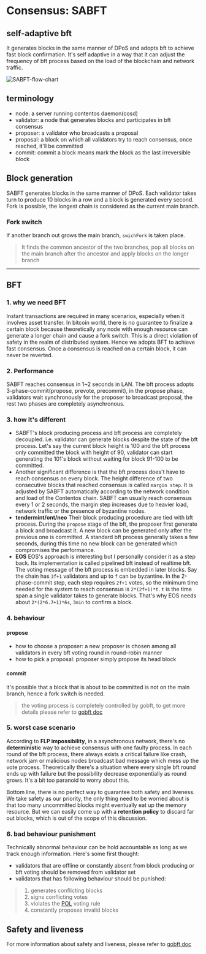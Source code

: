 # Consensus: SABFT
self-adaptive bft
------
It generates blocks in the same manner of DPoS and adopts bft to achieve fast block confirmation. It's self adaptive in a way that it can adjust the frequency of bft process based on the load of the blockchain and network traffic.

![SABFT-flow-chart](https://github.com/coschain/contentos-go/blob/master/consensus/SABFT.jpg)
## terminology
* node: a server running contentos daemon(cosd)
* validator: a node that generates blocks and participates in bft consensus
* proposer: a validator who broadcasts a proposal
* proposal: a block on which all validators try to reach consensus, once reached, it'll be committed
* commit: commit a block means mark the block as the last irreversible block

## Block generation
SABFT generates blocks in the same manner of DPoS. Each validator takes turn to produce 10 blocks in a row and a block is generated every second. Fork is possible, the longest chain is considered as the current main branch.
### Fork switch
If another branch out grows the main branch, `swichFork` is taken place.
> It finds the common ancestor of the two branches, pop all blocks on the main branch after the ancestor and apply blocks on the longer branch

------

## BFT
### 1. why we need BFT
Instant transactions are required in many scenarios, especially when it involves asset transfer.
In bitcoin world, there is no guarantee to finalize a certain block because theoretically any node with enough resource can generate a longer chain and cause a fork switch. This is a direct violation of safety in the realm of distributed system.
Hence we adopts BFT to achieve fast consensus. Once a consensus is reached on a certain block, it can never be reverted.

### 2. Performance
SABFT reaches consensus in 1~2 seconds in LAN. The bft process adopts 3-phase-commit(propose, prevote, precommit), in the propose phase, validators wait synchronously for the proposer to broadcast proposal, the rest two phases are completely asynchronous.


### 3. how it's different
* SABFT's block producing process and bft process are completely decoupled. i.e. validator can generate blocks despite the state of the bft process. Let's say the current block height is 100 and the bft process only committed the block with height of 90, validator can start generating the 101's block without waiting for block 91-100 to be committed.
* Another significant difference is that the bft process does't have to reach consensus on every block. The height difference of two consecutive blocks that reached consensus is called `margin step`. It is adjusted by SABFT automatically according to the network condition and load of the Contentos chain. SABFT can usually reach consensus every 1 or 2 seconds, the margin step increases due to heavier load, network traffic or the presence of byzantine nodes.
* **tendermint/ont/neo**
Their block producing procedure are tied with bft process. During the `propose` stage of the bft, the proposer first generate a block and broadcast it. A new block can be generated only after the previous one is committed. A standard bft process generally takes a few seconds, during this time no new block can be generated which compromises the performance.
* **EOS**
EOS's approach is interesting but I personally consider it as a step back. Its implementation is called pipelined bft instead of realtime bft. The voting message of the bft process is embedded in later blocks. Say the chain has `3f+1` validators and up to `f` can be byzantine. In the 2-phase-commit step, each step requires `2f+1` votes, so the minimum time needed for the system to reach consensus is `2*(2f+1)*t`. `t` is the time span a single validator takes to generate blocks. That's why EOS needs about `2*(2*6.7+1)*6s`, `3min` to confirm a block.


### 4. behaviour
#### propose
* how to choose a proposer: a new proposer is chosen among all validators in every bft voting round in round-robin manner
* how to pick a proposal: proposer simply propose its head block
#### commit
it's possible that a block that is about to be committed is not on the main branch, hence a fork switch is needed.

> the voting process is completely controlled by gobft, to get more details please refer to [gobft doc](https://github.com/coschain/gobft)

### 5. worst case scenario
According to **FLP impossibility**, in a asynchronous network, there's no **deterministic** way to achieve consensus with one faulty process. In each round of the bft process, there always exists a critical failure like crash, network jam or malicious nodes broadcast bad message which mess up the vote process. Theoretically there's a situation where every single bft round ends up with failure but the possibility decrease exponentially as round grows. It's a bit too paranoid to worry about this.

Bottom line, there is no perfect way to guarantee both safety and liveness. We take safety as our priority, the only thing need to be worried about is that too many uncommitted blocks might eventually eat up the memory resource. But we can easily come up with a **retention policy** to discard far out blocks, which is out of the scope of this discussion.

### 6. bad behaviour punishment
Technically abnormal behaviour can be hold accountable as long as we track enough information. Here's some first thought:

* validators that are offline or constantly absent from block producing or bft voting should be removed from validator set
* validators that has following behaviour should be punished:
> 1. generates conflicting blocks
> 2. signs conflicting votes
> 3. violates the [POL](https://github.com/coschain/gobft) voting rule
> 4. constantly proposes invalid blocks

## Safety and liveness
For more information about safety and liveness, please refer to [gobft doc](https://github.com/coschain/gobft)

